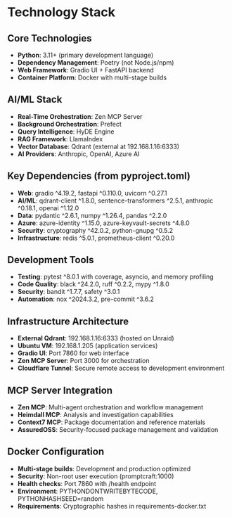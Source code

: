 # Technology Stack

## Core Technologies

- **Python**: 3.11+ (primary development language)
- **Dependency Management**: Poetry (not Node.js/npm)
- **Web Framework**: Gradio UI + FastAPI backend
- **Container Platform**: Docker with multi-stage builds

## AI/ML Stack

- **Real-Time Orchestration**: Zen MCP Server
- **Background Orchestration**: Prefect
- **Query Intelligence**: HyDE Engine
- **RAG Framework**: LlamaIndex
- **Vector Database**: Qdrant (external at 192.168.1.16:6333)
- **AI Providers**: Anthropic, OpenAI, Azure AI

## Key Dependencies (from pyproject.toml)

- **Web**: gradio ^4.19.2, fastapi ^0.110.0, uvicorn ^0.27.1
- **AI/ML**: qdrant-client ^1.8.0, sentence-transformers ^2.5.1, anthropic ^0.18.1, openai ^1.12.0
- **Data**: pydantic ^2.6.1, numpy ^1.26.4, pandas ^2.2.0
- **Azure**: azure-identity ^1.15.0, azure-keyvault-secrets ^4.8.0
- **Security**: cryptography ^42.0.2, python-gnupg ^0.5.2
- **Infrastructure**: redis ^5.0.1, prometheus-client ^0.20.0

## Development Tools

- **Testing**: pytest ^8.0.1 with coverage, asyncio, and memory profiling
- **Code Quality**: black ^24.2.0, ruff ^0.2.2, mypy ^1.8.0
- **Security**: bandit ^1.7.7, safety ^3.0.1
- **Automation**: nox ^2024.3.2, pre-commit ^3.6.2

## Infrastructure Architecture

- **External Qdrant**: 192.168.1.16:6333 (hosted on Unraid)
- **Ubuntu VM**: 192.168.1.205 (application services)
- **Gradio UI**: Port 7860 for web interface
- **Zen MCP Server**: Port 3000 for orchestration
- **Cloudflare Tunnel**: Secure remote access to development environment

## MCP Server Integration

- **Zen MCP**: Multi-agent orchestration and workflow management
- **Heimdall MCP**: Analysis and investigation capabilities
- **Context7 MCP**: Package documentation and reference materials
- **AssuredOSS**: Security-focused package management and validation

## Docker Configuration

- **Multi-stage builds**: Development and production optimized
- **Security**: Non-root user execution (promptcraft:1000)
- **Health checks**: Port 7860 with /health endpoint
- **Environment**: PYTHONDONTWRITEBYTECODE, PYTHONHASHSEED=random
- **Requirements**: Cryptographic hashes in requirements-docker.txt
